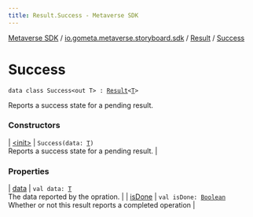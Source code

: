```yaml
---
title: Result.Success - Metaverse SDK
---
```


[Metaverse SDK](../../../index.html) / [io.gometa.metaverse.storyboard.sdk](../../index.html) / [Result](../index.html) / [Success](./index.html)

# Success

`data class Success<out T> : `[`Result`](../index.html)`<`[`T`](index.html#T)`>`

Reports a success state for a pending result.

### Constructors

| [&lt;init&gt;](-init-.html) | `Success(data: `[`T`](index.html#T)`)`<br>Reports a success state for a pending result. |

### Properties

| [data](data.html) | `val data: `[`T`](index.html#T)<br>The data reported by the opration. |
| [isDone](is-done.html) | `val isDone: `[`Boolean`](https://kotlinlang.org/api/latest/jvm/stdlib/kotlin/-boolean/index.html)<br>Whether or not this result reports a completed operation |

